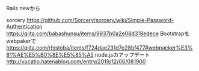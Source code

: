 Rails newから

sorcery
https://github.com/Sorcery/sorcery/wiki/Simple-Password-Authentication
https://qiita.com/babashunsu/items/9937b0a2e08d318edece
Bootstrapをwebpakerで
https://qiita.com/rhistoba/items/f724dae231d7e28bf477#webpacker%E3%81%AE%E5%B0%8E%E5%85%A5
node.jsのアップデート
http://yucatio.hatenablog.com/entry/2019/12/06/081900

